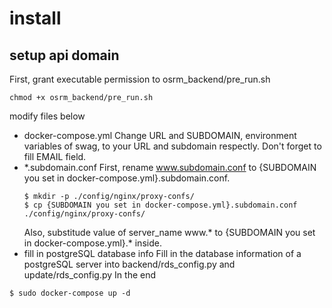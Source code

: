 # install
## setup api domain
First, grant executable permission to osrm_backend/pre_run.sh
```command
chmod +x osrm_backend/pre_run.sh
```
modify files below
* docker-compose.yml
  Change URL and SUBDOMAIN, environment variables of swag, to your URL and subdomain respectly.
  Don't forget to fill EMAIL field.
* *.subdomain.conf
  First, rename www.subdomain.conf to {SUBDOMAIN you set in docker-compose.yml}.subdomain.conf.
  ```command
  $ mkdir -p ./config/nginx/proxy-confs/
  $ cp {SUBDOMAIN you set in docker-compose.yml}.subdomain.conf ./config/nginx/proxy-confs/
  ```
  Also, substitude value of server_name www.* to {SUBDOMAIN you set in docker-compose.yml}.* inside.
* fill in postgreSQL database info
  Fill in the database information of a postgreSQL server into backend/rds_config.py and update/rds_config.py
In the end
```command
$ sudo docker-compose up -d
```
